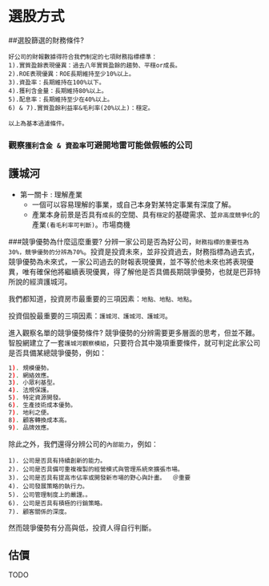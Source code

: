 # 選股方式


##選股篩選的財務條件?

```
好公司的財報數據得符合我們制定的七項財務指標標準：
1).實質盈餘表現優異：過去八年實質盈餘的趨勢、平穩or成長。
2).ROE表現優異：ROE長期維持至少10%以上。
3).資盈率：長期維持在100%以下。
4).獲利含金量：長期維持80%以上。
5).配息率：長期維持至少在40%以上。
6) & 7).實質盈餘利益率&毛利率(20%以上)：穩定。

以上為基本過濾條件。
```

### 觀察`獲利含金 & 資盈率`可避開地雷可能做假帳的公司

##


## 護城河

- 第一關卡 : 理解產業
    - 一個可以容易理解的事業，或自己本身對某特定事業有深度了解。
    - 產業本身前景是否具有`成長`的空間、具有`穩定`的基礎需求、並`非高度競爭化`的產業`(看毛利率可判斷)`。市場商機
    

###競爭優勢為什麼這麼重要?
分辨一家公司是否為好公司，`財務指標的重要性為30%，競爭優勢的分辨為70%`。投資是投資未來，並非投資過去，財務指標為過去式，競爭優勢為未來式，一家公司過去的財報表現優異，並不等於他未來也將表現優異，唯有確保他將繼續表現優異，得了解他是否具備長期競爭優勢，也就是巴菲特所說的經濟護城河。

我們都知道，投資房市最重要的三項因素：`地點、地點、地點`。

投資個股最重要的三項因素：`護城河、護城河、護城河`。


進入觀察名單的競爭優勢條件?
競爭優勢的分辨需要更多層面的思考，但並不難。智股網建立了一套`護城河觀察模組`，只要符合其中幾項重要條件，就可判定此家公司是否具備某總競爭優勢，例如：



```sh
1). 規模優勢。
2). 網絡效應。
3). 小眾利基型。
4). 法規保護。
5). 特定資源開發。
6). 生產技術成本優勢。
7). 地利之便。
8). 顧客轉換成本高。
9). 品牌效應。
```

除此之外，我們還得分辨公司的`內部能力`，例如：

```
1). 公司是否具有持續創新的能力。
2). 公司是否具備可重複複製的經營模式與管理系統來擴張市場。
3). 公司是否具有提高市佔率或開發新市場的野心與計畫。  ＠重要  
4). 公司發展策略的執行力。
5). 公司管理制度上的嚴謹。。
6). 公司是否具有積極的行銷策略。
7). 顧客關係的深度。
```

然而競爭優勢有分高與低，投資人得自行判斷。


## 估價

TODO

